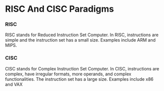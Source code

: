 # RISC And CISC Paradigms
### RISC
RISC stands for Reduced Instruction Set Computer. In RISC, instructions are simple and the instruction set has a small size. Examples include ARM and MIPS.

### CISC
CISC stands for Complex Instruction Set Computer. In CISC, instructions are complex, have irregular formats, more operands, and complex functionalities. The instruction set has a large size. Examples include x86 and VAX

